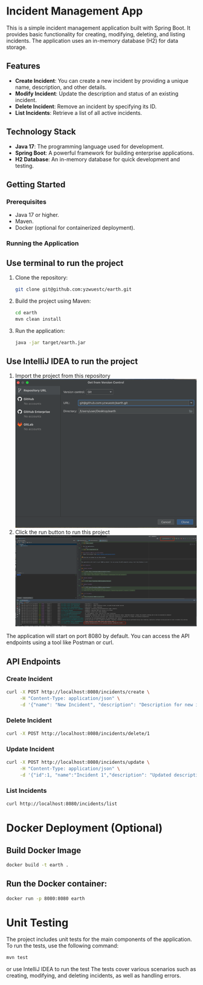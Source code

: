 # Incident Management App

This is a simple incident management application built with Spring Boot. It provides basic functionality for creating, modifying, deleting, and listing incidents. The application uses an in-memory database (H2) for data storage.

## Features

- **Create Incident**: You can create a new incident by providing a unique name, description, and other details.
- **Modify Incident**: Update the description and status of an existing incident.
- **Delete Incident**: Remove an incident by specifying its ID.
- **List Incidents**: Retrieve a list of all active incidents.

## Technology Stack

- **Java 17**: The programming language used for development.
- **Spring Boot**: A powerful framework for building enterprise applications.
- **H2 Database**: An in-memory database for quick development and testing.

## Getting Started

### Prerequisites

- Java 17 or higher.
- Maven.
- Docker (optional for containerized deployment).

### Running the Application
## Use terminal to run the project
1. Clone the repository:
    ```bash
    git clone git@github.com:yzwuestc/earth.git
    ```

2. Build the project using Maven:
    ```bash
    cd earth
    mvn clean install
    ```
3. Run the application:
    ```bash
    java -jar target/earth.jar
    ```
## Use IntelliJ IDEA to run the project
1. Import the project from this repository
   ![image](image/img_1.png)
2. Click the run button to run this project
   ![image](image/img.png)

The application will start on port 8080 by default. You can access the API endpoints using a tool like Postman or curl.

## API Endpoints

### Create Incident
```sh
curl -X POST http://localhost:8080/incidents/create \
     -H "Content-Type: application/json" \
     -d '{"name": "New Incident", "description": "Description for new incident"}'
```
### Delete Incident
```sh
curl -X POST http://localhost:8080/incidents/delete/1
```
### Update Incident
```sh
curl -X POST http://localhost:8080/incidents/update \
     -H "Content-Type: application/json" \
     -d '{"id":1, "name":"Incident 1","description": "Updated description", "status": "CLOSED"}'
```
### List Incidents
```sh
curl http://localhost:8080/incidents/list
```

# Docker Deployment (Optional)
## Build Docker Image
```sh
docker build -t earth .
```
## Run the Docker container:
```sh
docker run -p 8080:8080 earth
```

# Unit Testing
The project includes unit tests for the main components of the application. To run the tests, use the following command:
```sh
mvn test
```
or use IntelliJ IDEA to run the test
The tests cover various scenarios such as creating, modifying, and deleting incidents, as well as handling errors.